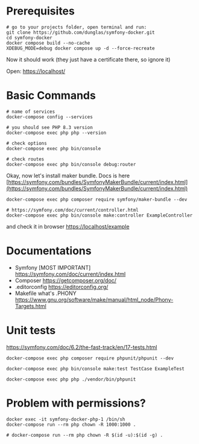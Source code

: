 # Prerequisites
```
# go to your projects folder, open terminal and run:
git clone https://github.com/dunglas/symfony-docker.git
cd symfony-docker
docker compose build --no-cache
XDEBUG_MODE=debug docker compose up -d --force-recreate
```

Now it should work (they just have a certificate there, so ignore it)

Open: [https://localhost/](https://localhost/)


# Basic Commands

```
# name of services
docker-compose config --services

# you should see PHP 8.3 version
docker-compose exec php php --version

# check options
docker-compose exec php bin/console

# check routes
docker-compose exec php bin/console debug:router
```

Okay, now let's install maker bundle. Docs is here [https://symfony.com/bundles/SymfonyMakerBundle/current/index.html](https://symfony.com/bundles/SymfonyMakerBundle/current/index.html)

```
docker-compose exec php composer require symfony/maker-bundle --dev

# https://symfony.com/doc/current/controller.html
docker-compose exec php bin/console make:controller ExampleController
```

and check it in browser [https://localhost/example](https://localhost/example)



# Documentations
- Symfony [MOST IMPORTANT] https://symfony.com/doc/current/index.html
- Composer https://getcomposer.org/doc/
- .editorconfig https://editorconfig.org/
- Makefile what's .PHONY https://www.gnu.org/software/make/manual/html_node/Phony-Targets.html



# Unit tests
https://symfony.com/doc/6.2/the-fast-track/en/17-tests.html

```
docker-compose exec php composer require phpunit/phpunit --dev

docker-compose exec php bin/console make:test TestCase ExampleTest

docker-compose exec php php ./vendor/bin/phpunit
```

# Problem with permissions?
```
docker exec -it symfony-docker-php-1 /bin/sh
docker-compose run --rm php chown -R 1000:1000 .

# docker-compose run --rm php chown -R $(id -u):$(id -g) .
```





